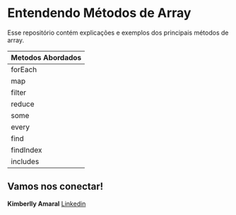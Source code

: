 # Entendendo Métodos de Array
Esse repositório contém explicações e exemplos dos principais métodos de array.

Metodos Abordados |
------------------|
forEach |
map |
filter |
reduce |
some |
every |
find |
findIndex |
includes |


## Vamos nos conectar!
**Kimberlly Amaral** [Linkedin](https://www.linkedin.com/in/kimberllyamaral/)


